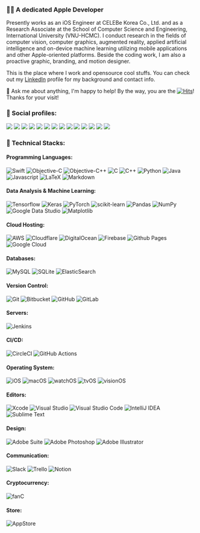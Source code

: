 ### 👨‍💻 A dedicated Apple Developer

<!--
**verny-tran/verny-tran** is a ✨ _special_ ✨ repository because its `README.md` (this file) appears on your GitHub profile.

Here are some ideas to get you started:

- 🔭 I’m currently working on ...
- 🌱 I’m currently learning ...
- 👯 I’m looking to collaborate on ...
- 🤔 I’m looking for help with ...
- 💬 Ask me about ...
- 📫 How to reach me: ...
- 😄 Pronouns: ...
- ⚡ Fun fact: ...
-->

Presently works as an iOS Engineer at CELEBe Korea Co., Ltd. and as a Research Associate at the School of Computer Science and Engineering, International University (VNU-HCMC). I conduct research in the fields of computer vision, computer graphics, augmented reality, applied artificial intelligence and on-device machine learning utilizing mobile applications and other Apple-oriented platforms. Beside the coding work, I am also a proactive graphic, branding, and motion designer.

This is the place where I work and opensource cool stuffs. You can check out my [LinkedIn](https://www.linkedin.com/in/vernytran) profile for my background and contact info.

💬 Ask me about anything, I'm happy to help!
By the way, you are the [![Hits](https://hits.seeyoufarm.com/api/count/incr/badge.svg?url=https%3A%2F%2Fgithub.com%2Fverny-tran&count_bg=%23FFA700&title_bg=%23555555&icon=github.svg&icon_color=%23E7E7E7&title=visitor&edge_flat=false)](https://hits.seeyoufarm.com)! Thanks for your visit!


### 📲 Social profiles:
<a href="mailto:vernytran@icloud.com"><img src="https://img.shields.io/badge/iCloud-%23000000?&logo=icloud&logoColor=white"/></a>
<a href="mailto:vernytran@gmail.com"><img src="https://img.shields.io/badge/Gmail-%23D14836.svg?&logo=gmail&logoColor=white"/></a>
<a href="https://www.linkedin.com/in/vernytran"><img src="https://img.shields.io/badge/LinkedIn-%230077B5.svg?logo=linkedin&logoColor=white"/></a>
<a href="https://github.com/verny-tran"><img src="https://img.shields.io/badge/GitHub-800080.svg?&logo=github&logoColor=white"/></a>
<a href="https://stackoverflow.com/users/12090561/trần-t-dũng"><img src="https://img.shields.io/badge/-StackOverflow-FE7A16?logo=stack-overflow&logoColor=white"/></a>
<a href="https://www.researchgate.net/profile/Dung-Tran-92"><img src="https://img.shields.io/badge/ResearchGate-00CCBB?logo=ResearchGate&logoColor=white"/></a>
<a href="https://medium.com/@vernytran"><img src="https://img.shields.io/badge/Medium-12100E?logo=medium&logoColor=white"/></a>
<a href="discordapp.com/users/verny_tran"><img src="https://img.shields.io/badge/Discord-%235865F2.svg?logo=discord&logoColor=white"/></a>
<a href="https://twitter.com/verny_tran"><img src="https://img.shields.io/badge/X-%23000000.svg?logo=X&logoColor=white"/></a>
<a href="https://www.facebook.com/verniusovich"><img src="https://img.shields.io/badge/Facebook-%233B5998.svg?&logo=facebook&logoColor=white"/></a>
<a href="https://www.instagram.com/my.xcodeproj"><img src="https://img.shields.io/badge/Instagram-%23E4405F.svg?logo=Instagram&logoColor=white"/></a>
<a href="https://www.threads.net/my.xcodeproj"><img src="https://img.shields.io/badge/Threads-000000?logo=Threads&logoColor=white"/></a>
<a href="http://qr.kakao.com/talk/b.w5B0SWnhiClI3Gk76xiA1cwy8-"><img src="https://img.shields.io/badge/KakaoTalk-ffcd00.svg?logo=kakaotalk&logoColor=black"/></a>
<a href="https://line.me/ti/p/VUlkAnCNGi"><img src="https://img.shields.io/badge/LINE-00C300?logo=line&logoColor=white"/></a>

### 🔨 Technical Stacks:

#### Programming Languages:
![Swift](https://img.shields.io/badge/Swift-FA7343?logo=swift&logoColor=white)
![Objective-C](https://img.shields.io/badge/Objective--C-%233A95E3?logo=apple&logoColor=white)
![Objective-C++](https://img.shields.io/badge/Objective--C++-5e5086?logo=apple&logoColor=white)
![C](https://custom-icon-badges.herokuapp.com/badge/C-03599C?logo=c-in-hexagon&logoColor=white)
![C++](https://custom-icon-badges.herokuapp.com/badge/C++-9C033A?logo=cpp2&logoColor=white)
![Python](https://img.shields.io/badge/Python-14354C?logo=python&logoColor=white)
![Java](https://img.shields.io/badge/Java-%23ED8B00?logo=openjdk&logoColor=white)
![Javascript](https://img.shields.io/badge/JavaScript-%23E34F26.svg?logo=javascript&logoColor=white)
![LaTeX](https://img.shields.io/badge/LaTeX-%23008080?logo=latex&logoColor=white)
![Markdown](https://img.shields.io/badge/Markdown-%23000000?logo=markdown&logoColor=white)

#### Data Analysis & Machine Learning:
![Tensorflow](https://img.shields.io/badge/-Tensorflow-%23FF6F00?logo=tensorflow&logoColor=white)
![Keras](https://img.shields.io/badge/Keras%20-%23D00000.svg?logo=Keras&logoColor=white)
![PyTorch](https://img.shields.io/badge/Pytorch%20-ef4b28.svg?logo=Pytorch&logoColor=white)
![scikit-learn](https://img.shields.io/badge/scikit--learn-3191c3.svg?logo=scikit-learn&logoColor=white)
![Pandas](https://img.shields.io/badge/pandas-%23150458.svg?logo=pandas&logoColor=white)
![NumPy](https://img.shields.io/badge/numpy-%23013243.svg?logo=numpy&logoColor=white)
![Google Data Studio](https://img.shields.io/badge/Google_Data_Studio-3366d0?logo=google-data-studio&logoColor=white)
![Matplotlib](https://img.shields.io/badge/Matplotlib-%23ffffff.svg?logo=matplotlib&logoColor=black)

#### Cloud Hosting:
![AWS](https://img.shields.io/badge/-Amazon_Web_Services-f29100?logo=amazonaws&logoColor=white)
![Cloudflare](https://img.shields.io/badge/Cloudflare-F38020?logo=Cloudflare&logoColor=white)
![DigitalOcean](https://img.shields.io/badge/DigitalOcean-%230167ff.svg?logo=digitalOcean&logoColor=white)
![Firebase](https://img.shields.io/badge/Firebase-%23039BE5.svg?logo=firebase)
![Github Pages](https://img.shields.io/badge/GitHub%20Pages-121013?logo=github&logoColor=white)
![Google Cloud](https://img.shields.io/badge/GoogleCloud-%234285F4.svg?logo=google-cloud&logoColor=white)

#### Databases:
![MySQL](https://img.shields.io/badge/-MySQL-F29111?logo=MySQL&logoColor=white)
![SQLite](https://img.shields.io/badge/SQLite-07405e.svg?logo=sqlite&logoColor=white)
![ElasticSearch](https://img.shields.io/badge/-ElasticSearch-005571?logo=elasticsearch)

#### Version Control:
![Git](https://img.shields.io/badge/git-%23F05033.svg?logo=git&logoColor=white)
![Bitbucket](https://img.shields.io/badge/Bitbucket-%230047B3.svg?logo=bitbucket&logoColor=white)
![GitHub](https://img.shields.io/badge/GitHub-%23121011.svg?logo=github&logoColor=white)
![GitLab](https://img.shields.io/badge/GitLab-%23181717.svg?logo=gitlab&logoColor=white)

#### Servers:
![Jenkins](https://img.shields.io/badge/jenkins-%232C5263.svg?logo=jenkins&logoColor=white)

#### CI/CD:
![CircleCI](https://img.shields.io/badge/Circle%20CI-%23161616.svg?logo=circleci&logoColor=white)
![GitHub Actions](https://img.shields.io/badge/GitHub%20Actions-%232671E5.svg?logo=githubactions&logoColor=white)

#### Operating System:
![iOS](https://img.shields.io/badge/iOS-000000?logo=apple&logoColor=white)
![macOS](https://img.shields.io/badge/macOS-000000?logo=apple&logoColor=white)
![watchOS](https://img.shields.io/badge/watchOS-000000?logo=apple&logoColor=white)
![tvOS](https://img.shields.io/badge/tvOS-000000?logo=apple&logoColor=white)
![visionOS](https://img.shields.io/badge/visionOS-000000?logo=apple&logoColor=white)

#### Editors:
![Xcode](https://img.shields.io/badge/Xcode-007ACC?logo=xcode&logoColor=white)
![Visual Studio](https://img.shields.io/badge/Visual%20Studio-5C2D91.svg?logo=visual-studio&logoColor=white)
![Visual Studio Code](https://img.shields.io/badge/Visual%20Studio%20Code-0078d7.svg?logo=visual-studio-code&logoColor=white)
![IntelliJ IDEA](https://img.shields.io/badge/IntelliJIDEA-000000.svg?logo=intellij-idea&logoColor=white)
![Sublime Text](https://img.shields.io/badge/sublime_text-%23575757.svg?logo=sublime-text&logoColor=important)

#### Design:
![Adobe Suite](https://img.shields.io/badge/Adobe%20Suite-FF0000.svg?logo=adobe&logoColor=white)
![Adobe Photoshop](https://img.shields.io/badge/Adobe%20Photoshop-%2331A8FF.svg?logo=adobe%20photoshop&logoColor=white)
![Adobe Illustrator](https://img.shields.io/badge/Adobe%20Illustrator-%23FF9A00.svg?logo=adobe%20illustrator&logoColor=white)

#### Communication:
![Slack](https://img.shields.io/badge/-Slack-E01563?logo=Slack&logoColor=white)
![Trello](https://img.shields.io/badge/-Trello-0079BF?logo=Trello&logoColor=white)
![Notion](https://img.shields.io/badge/Notion-010101.svg?logo=notion&logoColor=white)

#### Cryptocurrency:
![fanC](https://img.shields.io/badge/fanC-7D00FF?logo=c&logoColor=white)

#### Store:
![AppStore](https://img.shields.io/badge/AppStore-0D96F6?logo=app-store&logoColor=white)
